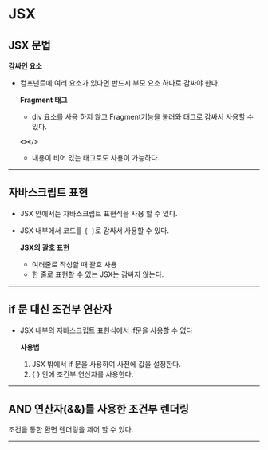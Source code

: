 # JSX

## JSX 문법

  __감싸인 요소__
  - 컴포넌트에 여러 요소가 있다면 반드시 부모 요소 하나로 감싸야 한다.
  
    __Fragment 태그__
    - div 요소를 사용 하지 않고 Fragment기능을 불러와 태그로 감싸서 사용할 수 있다.

    __`<></>`__
    - 내용이 비어 있는 태그로도 사용이 가능하다.
  
***

## 자바스크립트 표현
- JSX 안에서는 자바스크립트 표현식을 사용 할 수 있다.
- JSX 내부에서 코드를 `{ }`로 감싸서 사용할 수 있다.

  __JSX의 괄호 표현__
  - 여러줄로 작성할 때 괄호 사용
  - 한 줄로 표현할 수 있는 JSX는 감싸지 않는다. 

***

## if 문 대신 조건부 연산자
- JSX 내부의 자바스크립트 표현식에서 if문을 사용할 수 없다

  __사용법__
  1. JSX 밖에서 if 문을 사용하여 사전에 값을 설정한다.
  2. { } 안에 조건부 연산자를 사용한다.

***

## AND 연산자(&&)를 사용한 조건부 렌더링
조건을 통한 환면 렌더링을 제어 할 수 있다.

***

